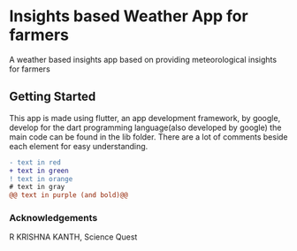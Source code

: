 # Insights based Weather App for farmers

A weather based insights app based on providing meteorological insights for farmers 

## Getting Started

This app is made using flutter, an app development framework, by google, develop for the dart programming language(also developed by google)
the main code can be found in the lib folder. There are a lot of comments beside each element for easy understanding.

```diff
- text in red
+ text in green
! text in orange
# text in gray
@@ text in purple (and bold)@@
```

### Acknowledgements
R KRISHNA KANTH, Science Quest
